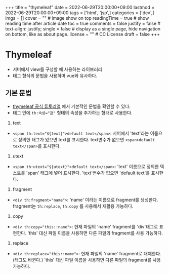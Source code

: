 +++
title = "thymeleaf"
date = 2022-06-29T20:00:00+09:00
lastmod = 2022-06-29T20:00:00+09:00
tags = ['html', 'jsp',]
categories = ['dev',]
imgs = []
cover = ""  # image show on top
readingTime = true  # show reading time after article date
toc = true
comments = false
justify = false  # text-align: justify;
single = false  # display as a single page, hide navigation on bottom, like as about page.
license = ""  # CC License
draft = false
+++

# Thymeleaf
- 서버에서 view를 구성할 때 사용하는 라이브러리
- 태그 형식의 문법을 사용하며 vue와 유사하다.

## 기본 문법
- [thymeleaf 공식 튜토리얼](https://www.thymeleaf.org/doc/tutorials/2.1/usingthymeleaf.html#attribute-precedence) 에서 기본적인 문법을 확인할 수 있다.
- 태그 안에  `th:속성="값"` 형태의 속성을 추가하는 형태로 사용한다.

1. text
  - `<span th:text="${text}">default text</span>`: 서버에서 'text'라는 이름으로 정의한 태그가 있으면 text를 표시한다. text변수가 없으면 `<span>default text</span>`를 표시한다.  
1. utext
  - `<span th:utext="${utext}">default text</span>`: 'text' 이름으로 정의한 텍스트를 'span' 태그에 넣어 표시한다. 'text'변수가 없으면 'default text'를 표시한다.
1. fragment
  - `<div th:fragment="name">`: 'name' 이라는 이름으로 fragment를 생성한다. fragment는 `th:replace`, `th:copy` 를 사용해서 재활용 가능하다.
1. copy
  - `<div th:copy="this::name">`: 현재 파일의 'name' fragment를 'div'태그로 표현한다. 'this' 대신 파일 이름을 사용하면 다른 파일의 fragment를 사용 가능하다.
1. replace
  - `<div th:replace="this::name">`: 현재 파일의 'name' fragment로 대체한다.(태그도 바뀐다.) 'this' 대신 파일 이름을 사용하면 다른 파일의 fragment를 사용가능하다.